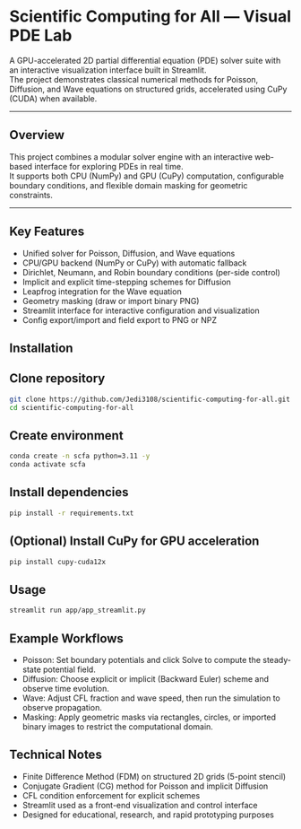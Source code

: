 # Scientific Computing for All — Visual PDE Lab

A GPU-accelerated 2D partial differential equation (PDE) solver suite with an interactive visualization interface built in Streamlit.  
The project demonstrates classical numerical methods for Poisson, Diffusion, and Wave equations on structured grids, accelerated using CuPy (CUDA) when available.

---

## Overview

This project combines a modular solver engine with an interactive web-based interface for exploring PDEs in real time.  
It supports both CPU (NumPy) and GPU (CuPy) computation, configurable boundary conditions, and flexible domain masking for geometric constraints.

---

## Key Features

- Unified solver for Poisson, Diffusion, and Wave equations
- CPU/GPU backend (NumPy or CuPy) with automatic fallback
- Dirichlet, Neumann, and Robin boundary conditions (per-side control)
- Implicit and explicit time-stepping schemes for Diffusion
- Leapfrog integration for the Wave equation
- Geometry masking (draw or import binary PNG)
- Streamlit interface for interactive configuration and visualization
- Config export/import and field export to PNG or NPZ

## Installation


## Clone repository
```bash
git clone https://github.com/Jedi3108/scientific-computing-for-all.git
cd scientific-computing-for-all
```

## Create environment
```bash
conda create -n scfa python=3.11 -y
conda activate scfa
```

## Install dependencies
```bash
pip install -r requirements.txt
```

## (Optional) Install CuPy for GPU acceleration
```bash
pip install cupy-cuda12x
```
## Usage

```bash
streamlit run app/app_streamlit.py
```

## Example Workflows

- Poisson: Set boundary potentials and click Solve to compute the steady-state potential field.
- Diffusion: Choose explicit or implicit (Backward Euler) scheme and observe time evolution.
- Wave: Adjust CFL fraction and wave speed, then run the simulation to observe propagation.
- Masking: Apply geometric masks via rectangles, circles, or imported binary images to restrict the computational domain.

## Technical Notes

- Finite Difference Method (FDM) on structured 2D grids (5-point stencil)
- Conjugate Gradient (CG) method for Poisson and implicit Diffusion
- CFL condition enforcement for explicit schemes
- Streamlit used as a front-end visualization and control interface
- Designed for educational, research, and rapid prototyping purposes
